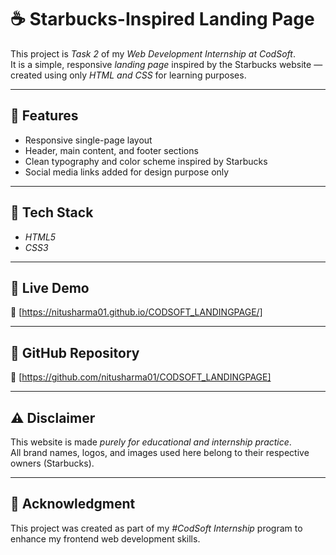 # ☕ Starbucks-Inspired Landing Page  

This project is *Task 2* of my *Web Development Internship at CodSoft*.  
It is a simple, responsive *landing page* inspired by the Starbucks website — created using only *HTML and CSS* for learning purposes.  

---

## 🔧 Features  
- Responsive single-page layout  
- Header, main content, and footer sections  
- Clean typography and color scheme inspired by Starbucks  
- Social media links added for design purpose only  

---

## 🧰 Tech Stack  
- *HTML5*  
- *CSS3*

---

## 🚀 Live Demo  
🔗 [https://nitusharma01.github.io/CODSOFT_LANDINGPAGE/]  

---

## 📁 GitHub Repository  
🔗 [https://github.com/nitusharma01/CODSOFT_LANDINGPAGE]

---

## ⚠ Disclaimer  
This website is made *purely for educational and internship practice*.  
All brand names, logos, and images used here belong to their respective owners (Starbucks).  

---

## 🙌 Acknowledgment  
This project was created as part of my *#CodSoft Internship* program to enhance my frontend web development skills.
